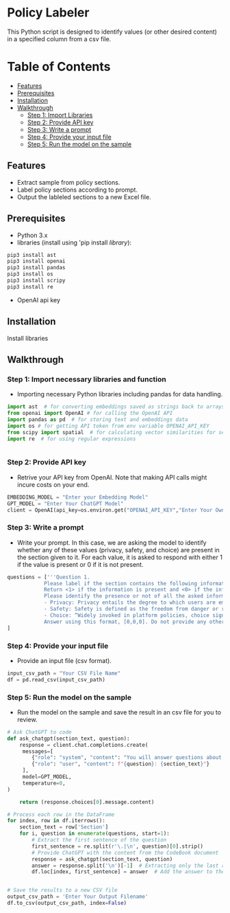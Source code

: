 # Policy Labeler

This Python script is designed to identify values (or other desired content) in a specified column from a csv file. 

# Table of Contents

- [Features](#features)
- [Prerequisites](#prerequisites)
- [Installation](#installation)
- [Walkthrough](#walkthrough)
  - [Step 1: Import Libraries](#step-1-import-necessary-libraries-and-function)
  - [Step 2: Provide API key](#step-2-provide-api-key)
  - [Step 3: Write a prompt](#step-3-write-a-prompt)
  - [Step 4: Provide your input file](#step-4-provide-your-input-file)
  - [Step 5: Run the model on the sample](#step-5-run-the-model-on-the-sample)


## Features
- Extract sample from policy sections.
- Label policy sections according to prompt.
- Output the lableled sections to a new Excel file.

## Prerequisites
- Python 3.x
- libraries (install using 'pip install *library*):

```python
pip3 install ast
pip3 install openai
pip3 install pandas
pip3 install os
pip3 install scripy
pip3 install re
```

- OpenAI api key

## Installation
Install libraries

## Walkthrough

### Step 1: Import necessary libraries and function
- Importing necessary Python libraries including pandas for data handling.


```python
import ast  # for converting embeddings saved as strings back to arrays
from openai import OpenAI # for calling the OpenAI API
import pandas as pd  # for storing text and embeddings data
import os # for getting API token from env variable OPENAI_API_KEY
from scipy import spatial  # for calculating vector similarities for search
import re  # for using regular expressions



```

### Step 2: Provide API key
- Retrive your API key from OpenAI. Note that making API calls might incure costs on your end.

```python
EMBEDDING_MODEL = "Enter your Embedding Model"
GPT_MODEL = "Enter Your ChatGPT Model"
client = OpenAI(api_key=os.environ.get("OPENAI_API_KEY","Enter Your Own API Key"))

```

### Step 3: Write a prompt
- Write your prompt. In this case, we are asking the model to identify whether any of these values (privacy, safety, and choice) are present in the section given to it. For each value, it is asked to respond with either 1 if the value is present or 0 if it is not present.


```python
questions = ['''Question 1.
            Please label if the section contains the following information.
            Return <1> if the information is present and <0> if the information is not present.
            Please identify the presence or not of all the asked information in the order they were asked.
            - Privacy: Privacy entails the degree to which users are empowered to manage their personal information, encompassing permissions for data control, sharing, and customization. It reflects the platform's approach in enabling or constraining user actions that influence the handling of their data, encapsulating transparency, consent, security, and user agency. 
            - Safety: Safety is defined as the freedom from danger or risk (Scharlach et al., 2023). It also includes advice on how to stay safe and descriptions of potential safety risks.
            - Choice: “Widely invoked in platform policies, choice signifies that individuals should be free to pick options that align with their interests. Through interface design, account personalization, and informational resources, platforms provide options and frame the ideal user as someone who makes active and informed choices that align with their preferences.” (Scharlach et al., 2023, p. 12). 
            Answer using this format, [0,0,0]. Do not provide any other information'''
]
```

   

### Step 4: Provide your input file
- Provide an input file (csv format).


```python
input_csv_path = "Your CSV File Name"
df = pd.read_csv(input_csv_path)
```


### Step 5: Run the model on the sample
- Run  the model on the sample and save the result in an csv file for you to review.


```python
# Ask ChatGPT to code
def ask_chatgpt(section_text, question):
    response = client.chat.completions.create(
     messages=[
        {"role": "system", "content": "You will answer questions about the policy."},
        {"role": "user", "content": f"{question}: {section_text}"}
     ],
     model=GPT_MODEL,
     temperature=0,
)

    return (response.choices[0].message.content)

# Process each row in the DataFrame
for index, row in df.iterrows():
    section_text = row['Section']
    for i, question in enumerate(questions, start=1):
        # Extract the first sentence of the question
        first_sentence = re.split(r'\.|\n', question)[0].strip()
        # Provide ChatGPT with the content from the CodeBook document
        response = ask_chatgpt(section_text, question)
        answer = response.split('\n')[-1]  # Extracting only the last response (answer to the question)
        df.loc[index, first_sentence] = answer  # Add the answer to the DataFrame


# Save the results to a new CSV file
output_csv_path = 'Enter Your Output Filename'
df.to_csv(output_csv_path, index=False)
```

